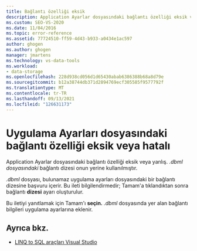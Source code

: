 ```yaml
---
title: Bağlantı özelliği eksik
description: Application Ayarlar dosyasındaki bağlantı özelliği eksik veya yanlış. O/R Tasarımcısı Visual Studio ilgili bilgileri görüntüleme.
ms.custom: SEO-VS-2020
ms.date: 11/04/2016
ms.topic: error-reference
ms.assetid: 77724510-ff59-4d43-b933-a0434e1ac597
author: ghogen
ms.author: ghogen
manager: jmartens
ms.technology: vs-data-tools
ms.workload:
- data-storage
ms.openlocfilehash: 228d938cd056d1d65430abab6386388b68a8d79e
ms.sourcegitcommit: b12a38744db371d2894769ecf305585f9577792f
ms.translationtype: MT
ms.contentlocale: tr-TR
ms.lasthandoff: 09/13/2021
ms.locfileid: "126631173"
---
```

# <a name="the-connection-property-in-the-application-settings-file-is-missing-or-incorrect"></a>Uygulama Ayarları dosyasındaki bağlantı özelliği eksik veya hatalı

Application Ayarlar dosyasındaki bağlantı özelliği eksik veya yanlış. *.dbml dosyasındaki* bağlantı dizesi onun yerine kullanılmıştır.

*.dbml* dosyası, bulunamaz uygulama ayarları dosyasındaki bir bağlantı dizesine başvuru içerir. Bu ileti bilgilendirmedir; Tamam'a tıklandıktan sonra bağlantı **dizesi** ayarı oluşturulur.

Bu iletiyi yanıtlamak için Tamam'ı **seçin.** *.dbml* dosyasında yer alan bağlantı bilgileri uygulama ayarlarına eklenir.

## <a name="see-also"></a>Ayrıca bkz.

- [LINQ to SQL araçları Visual Studio](../data-tools/linq-to-sql-tools-in-visual-studio2.md)
